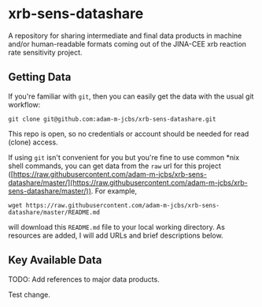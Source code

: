 # xrb-sens-datashare
A repository for sharing intermediate and final data products in machine and/or human-readable formats coming out of the JINA-CEE xrb reaction rate sensitivity project.

## Getting Data

If you're familiar with `git`, then you can easily get the data with the usual git workflow:

```
git clone git@github.com:adam-m-jcbs/xrb-sens-datashare.git
```

This repo is open, so no credentials or account should be needed for read (clone) access.

If using `git` isn't convenient for you but you're fine to use common \*nix shell commands, you can get data from the `raw` url for this project ([https://raw.githubusercontent.com/adam-m-jcbs/xrb-sens-datashare/master/](https://raw.githubusercontent.com/adam-m-jcbs/xrb-sens-datashare/master/)).  For example,

```
wget https://raw.githubusercontent.com/adam-m-jcbs/xrb-sens-datashare/master/README.md
```
will download this `README.md` file to your local working directory.  As
resources are added, I will add URLs and brief descriptions below.

## Key Available Data

TODO: Add references to major data products.

Test change.
